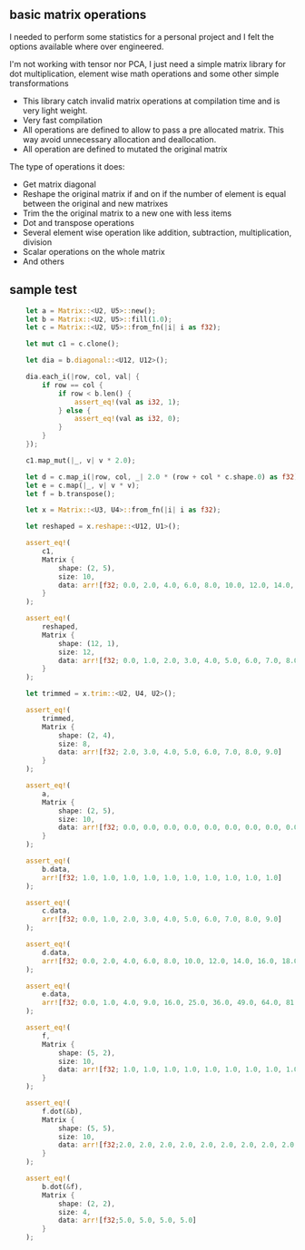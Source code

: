 ## basic matrix operations  

I needed to perform some statistics for a personal project and I felt the options available where over engineered. 

I'm not working with tensor nor PCA, I just need a simple matrix library for dot multiplication, element wise math operations and some other simple transformations

- This library catch invalid matrix operations at compilation time and is very light weight. 
- Very fast compilation
- All operations are defined to allow to pass a pre allocated matrix. This way avoid unnecessary allocation and deallocation. 
- All operation are defined to mutated the original matrix

The type of operations it does:
- Get matrix diagonal
- Reshape the original matrix if and on if the number of element is equal between the original and new matrixes
- Trim the the original matrix to a new one with less items
- Dot and transpose operations
- Several element wise operation like addition, subtraction, multiplication, division
- Scalar operations on the whole matrix
- And others


## sample test

```rust
    let a = Matrix::<U2, U5>::new();
    let b = Matrix::<U2, U5>::fill(1.0);
    let c = Matrix::<U2, U5>::from_fn(|i| i as f32);

    let mut c1 = c.clone();

    let dia = b.diagonal::<U12, U12>();

    dia.each_i(|row, col, val| {
        if row == col {
            if row < b.len() {
                assert_eq!(val as i32, 1);
            } else {
                assert_eq!(val as i32, 0);
            }
        }
    });

    c1.map_mut(|_, v| v * 2.0);

    let d = c.map_i(|row, col, _| 2.0 * (row + col * c.shape.0) as f32);
    let e = c.map(|_, v| v * v);
    let f = b.transpose();

    let x = Matrix::<U3, U4>::from_fn(|i| i as f32);

    let reshaped = x.reshape::<U12, U1>();

    assert_eq!(
        c1,
        Matrix {
            shape: (2, 5),
            size: 10,
            data: arr![f32; 0.0, 2.0, 4.0, 6.0, 8.0, 10.0, 12.0, 14.0, 16.0, 18.0]
        }
    );

    assert_eq!(
        reshaped,
        Matrix {
            shape: (12, 1),
            size: 12,
            data: arr![f32; 0.0, 1.0, 2.0, 3.0, 4.0, 5.0, 6.0, 7.0, 8.0, 9.0, 10.0, 11.0]
        }
    );

    let trimmed = x.trim::<U2, U4, U2>();

    assert_eq!(
        trimmed,
        Matrix {
            shape: (2, 4),
            size: 8,
            data: arr![f32; 2.0, 3.0, 4.0, 5.0, 6.0, 7.0, 8.0, 9.0]
        }
    );

    assert_eq!(
        a,
        Matrix {
            shape: (2, 5),
            size: 10,
            data: arr![f32; 0.0, 0.0, 0.0, 0.0, 0.0, 0.0, 0.0, 0.0, 0.0, 0.0]
        }
    );

    assert_eq!(
        b.data,
        arr![f32; 1.0, 1.0, 1.0, 1.0, 1.0, 1.0, 1.0, 1.0, 1.0, 1.0]
    );

    assert_eq!(
        c.data,
        arr![f32; 0.0, 1.0, 2.0, 3.0, 4.0, 5.0, 6.0, 7.0, 8.0, 9.0]
    );

    assert_eq!(
        d.data,
        arr![f32; 0.0, 2.0, 4.0, 6.0, 8.0, 10.0, 12.0, 14.0, 16.0, 18.0]
    );

    assert_eq!(
        e.data,
        arr![f32; 0.0, 1.0, 4.0, 9.0, 16.0, 25.0, 36.0, 49.0, 64.0, 81.0]
    );

    assert_eq!(
        f,
        Matrix {
            shape: (5, 2),
            size: 10,
            data: arr![f32; 1.0, 1.0, 1.0, 1.0, 1.0, 1.0, 1.0, 1.0, 1.0, 1.0]
        }
    );

    assert_eq!(
        f.dot(&b),
        Matrix {
            shape: (5, 5),
            size: 10,
            data: arr![f32;2.0, 2.0, 2.0, 2.0, 2.0, 2.0, 2.0, 2.0, 2.0, 2.0, 2.0, 2.0, 2.0, 2.0, 2.0, 2.0, 2.0, 2.0, 2.0, 2.0, 2.0, 2.0, 2.0, 2.0, 2.0]
        }
    );

    assert_eq!(
        b.dot(&f),
        Matrix {
            shape: (2, 2),
            size: 4,
            data: arr![f32;5.0, 5.0, 5.0, 5.0]
        }
    );

```